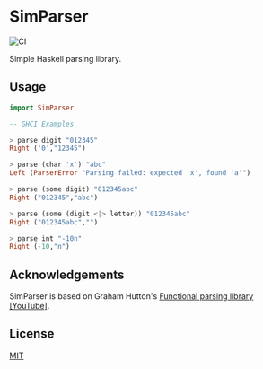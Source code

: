 # SimParser

![CI](https://github.com/giuuliorusso/simparser/workflows/CI/badge.svg)

Simple Haskell parsing library.

## Usage

```haskell
import SimParser

-- GHCI Examples

> parse digit "012345"
Right ('0',"12345")

> parse (char 'x') "abc"
Left (ParserError "Parsing failed: expected 'x', found 'a'")

> parse (some digit) "012345abc"
Right ("012345","abc")

> parse (some (digit <|> letter)) "012345abc"
Right ("012345abc","")

> parse int "-10n"
Right (-10,"n")
```

## Acknowledgements

SimParser is based on Graham Hutton's [Functional parsing library](https://www.cs.nott.ac.uk/~pszgmh/Parsing.hs) [[YouTube]](https://youtu.be/dDtZLm7HIJs).

## License

[MIT](./LICENSE)
